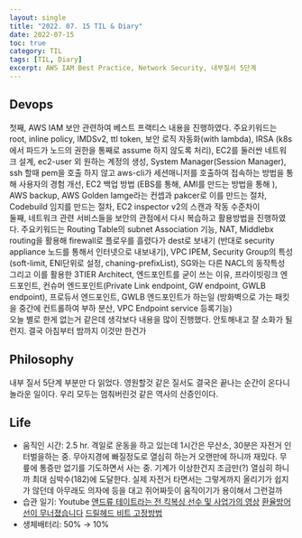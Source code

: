```yaml
---
layout: single
title: "2022. 07. 15 TIL & Diary"
date: 2022-07-15
toc: true
category: TIL
tags: [TIL, Diary]
excerpt: AWS IAM Best Practice, Network Security, 내부질서 5단계
---
```

## Devops  
첫째, AWS IAM 보안 관련하여 베스트 프랙티스 내용을 진행하였다. 주요키워드는 root, inline policy, IMDSv2, ttl token, 보안 로직 자동화(with lambda), IRSA (k8s에서 파드가 노드의 권한을 통째로 assume 하지 않도록 처리), EC2를 둘러싼 네트워크 설계, ec2-user 외 원하는 계정의 생성, System Manager(Session Manager), ssh 할때 pem을 호출 하지 않고 aws-cli가 세션매니저를 호출하여 접속하는 방법을 통해 사용자의 경험 개선, EC2 백업 방법 (EBS를 통해, AMI를 만드는 방법을 통해 ), AWS backup, AWS Golden Iamge라는 컨셉과 pakcer로 이를 만드는 절차, Codebuild 임지를 만드는 절차, EC2 inspector v2의 스캔과 작동 수준차이  
 둘째, 네트워크 관련 서비스들을 보안의 관점에서 다시 복습하고 활용방법을 진행하였다. 주요키워드는 Routing Table의 subnet Association 기능, NAT, Middlebx routing을 활용해 firewall로 플로우를 흘렸다가 dest로 보내기 (반대로 security appliance 노드를 통해서 인터넷으로 내보내기), VPC IPEM, Security Group의 특성 (soft-limit, ENI단위로 설정, chaning-prefixList), SG와는 다른 NACL의 동작특성 그리고 이를 활용한 3TIER Architect, 엔드포인트를 굳이 쓰는 이유, 프라이빗링크 엔드포인트, 컨슈머 엔드포인트(Private Link endpoint, GW endpoint, GWLB endpoint), 프로듀서 엔드포인트, GWLB 엔드포인트가 하는일 (방화벽으로 가는 패킷을 중간에 컨트롤하여 부하 분산, VPC Endpoint service 등록기능)  
 오늘 별로 한게 없는거 같은데 생각보다 내용을 많이 진행했다. 안토해내고 잘 소화가 될런지. 결국 아침부터 밤까지 이것만 한건가

## Philosophy  
내부 질서 5단계 부분만 다 읽었다. 영원할것 같은 질서도 결국은 끝나는 순간이 온다니 놀라운 일이다. 우리 모두는 멈춰버린것 같은 역사의 산증인이다.

## Life
* 움직인 시간: 2.5 hr. 격일로 운동을 하고 있는데 1시간은 무산소, 30분은 자전거 인터벌을하는 중. 무아지경에 빠질정도로 열심히 하는거 오랜만에 하니까 재밌다. 무릎에 통증만 없기를 기도하면서 사는 중. 기계가 이상한건지 조금만(?) 열심히 하니까 최대 심박수(182)에 도달한다. 실제 자전거 타면서는 그렇게까지 올리기가 쉽지가 않던데 아무래도 의자에 등을 대고 쥐어짜듯이 움직이기가 용이해서 그런걸까
* 습관 일기: Youtube
[앤드류 테이트라는 전 킥복싱 선수 및 사업가의 영상](https://www.youtube.com/watch?v=4wHGEOaGwKM)
[환율방어선이 무너졌습니다](https://www.youtube.com/watch?v=Xny1FnMjH3g)
[드릴헤드 비트 고정방법](https://www.youtube.com/watch?v=YYnC6G8g-p4)
* 생체배터리: 50% → 10%
  